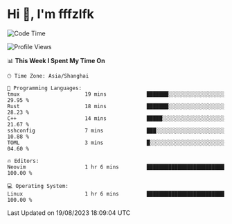 # Hi 👋, I'm fffzlfk

<!--START_SECTION:waka-->
![Code Time](http://img.shields.io/badge/Code%20Time-347%20hrs%2042%20mins-blue)

![Profile Views](http://img.shields.io/badge/Profile%20Views-10-blue)

📊 **This Week I Spent My Time On** 

```text
🕑︎ Time Zone: Asia/Shanghai

💬 Programming Languages: 
tmux                     19 mins             ███████░░░░░░░░░░░░░░░░░░   29.95 % 
Rust                     18 mins             ███████░░░░░░░░░░░░░░░░░░   28.23 % 
C++                      14 mins             █████░░░░░░░░░░░░░░░░░░░░   21.67 % 
sshconfig                7 mins              ███░░░░░░░░░░░░░░░░░░░░░░   10.88 % 
TOML                     3 mins              █░░░░░░░░░░░░░░░░░░░░░░░░   04.60 % 

🔥 Editors: 
Neovim                   1 hr 6 mins         █████████████████████████   100.00 % 

💻 Operating System: 
Linux                    1 hr 6 mins         █████████████████████████   100.00 % 
```


 Last Updated on 19/08/2023 18:09:04 UTC
<!--END_SECTION:waka-->
